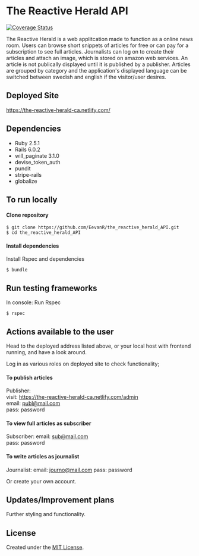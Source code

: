 # The Reactive Herald API

[![Coverage Status](https://coveralls.io/repos/github/CraftAcademy/the_reactive_herald_API/badge.svg?branch=development)](https://coveralls.io/github/CraftAcademy/the_reactive_herald_API?branch=development)

The Reactive Herald is a web applitcation made to function as a online news room. Users can browse short snippets of articles for free or can pay for a subscription to see full articles. Journalists can log on to create their articles and attach an image, which is stored on amazon web services. An article is not publically displayed until it is published by a publisher. Articles are grouped by category and the application's displayed language can be switched between swedish and english if the visitor/user desires.

## Deployed Site
https://the-reactive-herald-ca.netlify.com/

## Dependencies
- Ruby 2.5.1
- Rails 6.0.2
- will_paginate 3.1.0
- devise_token_auth
- pundit
- stripe-rails
- globalize

## To run locally
#### Clone repository
```
$ git clone https://github.com/EevanR/the_reactive_herald_API.git
$ cd the_reactive_herald_API
```

#### Install dependencies
Install Rspec and dependencies
```
$ bundle
```

## Run testing frameworks
In console:
Run Rspec 
```
$ rspec
```

## Actions available to the user

Head to the deployed address listed above, or your local host with frontend running, and have a look around.

Log in as various roles on deployed site to check functionality;

#### To publish articles
Publisher:  
visit: https://the-reactive-herald-ca.netlify.com/admin  
email: publ@mail.com  
pass: password

#### To view full articles as subscriber
Subscriber: 
email: sub@mail.com  
pass: password

#### To write articles as journalist
Journalist:
email: journo@mail.com
pass: password

Or create your own account.

## Updates/Improvement plans
Further styling and functionality.

## License
Created under the <a href="https://en.wikipedia.org/wiki/MIT_License">MIT License</a>.
